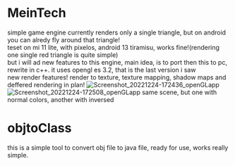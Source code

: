 # MeinTech
simple game engine
currently renders only a single triangle, but on android you can alredy fly around that triangle!  
teset on mi 11 lite, with pixelos, android 13 tiramisu, works fine!(rendering one single red triangle is quite simple)  
but i will ad new features to this engine, main idea, is to port then this to pc, rewrite in c++. it uses opengl es 3.2, that is the last version i saw  
new render features! render to texture, texture mapping, shadow maps and deffered rendering in plan!
![Screenshot_20221224-172436_openGLapp](https://user-images.githubusercontent.com/48290199/209442534-fb276d71-1af1-4075-9906-00b138363a7b.png)
![Screenshot_20221224-172508_openGLapp](https://user-images.githubusercontent.com/48290199/209442540-8a109e3a-9832-4fa2-876b-2ea2377d41fb.png)
same scene, but one with normal colors, another with inversed
# objtoClass  
this is a simple tool to convert obj file to java file, ready for use, works really simple.

